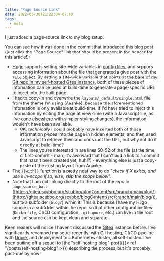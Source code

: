 ```yaml
---
title: "Page Source Link"
date: 2022-05-30T21:22:04-07:00
tags:
  - meta
---
```

I just added a page-source link to my blog setup.
<!--more-->
You can see how it was done in the commit that introduced this blog post (just click the "Page Source" link that should be present in the header for this article!):
* [Hugo](https://gohugo.io/) supports setting site-wide variables in [config files](https://gohugo.io/getting-started/configuration/), and suppors accessing information about the file that generated a give post with the [`File` object](https://gohugo.io/variables/files/). By setting a site-wide variable that points at [the base of my Git repo in my self-hosted Gitea instance](https://gitea.scubbo.org/scubbo/blogContent/src/branch/main), both of these pieces of information can be used at build-time to generate a page-specific URL to inject into the built page.
* I had to copy-in and overwrite the `layouts/_default/single.html` file from the theme I'm using ([Ananke](https://github.com/theNewDynamic/gohugo-theme-ananke)), because the aforementioned information is only available at build-time. If I'd have tried to inject this information by editing the page at view-time (with a Javascript file, as I've [done elsewhere](https://gitea.scubbo.org/scubbo/blogContent/src/branch/main/blog/static/js/custom.js) with simpler styling changes), the information wouldn't have been available.
  * OK, _technically_ I could probably have inserted both of those information pieces into the page in hidden elements, and then used Javascript to retrieve them and construct the URL, but why not do it directly at build-time?
  * The lines you're interested in are lines 50-52 of the file (at the time of first-commit - man, it's awkward that I can't add a link to a commit that hasn't been created yet, huh!?) - everything else is just a copy-paste of the existing layout from Ananke.
* The [`{{with}}`](https://gohugo.io/functions/with) function is a pretty neat way to do "_check if X exists, and use it in-scope if so; else, skip the scope below_".
* Note that I am not linking directly to the root of the _repo_ in `page_source_base` ([https://gitea.scubbo.org/scubbo/blogContent/src/branch/main/blog/](https://gitea.scubbo.org/scubbo/blogContent/src/branch/main/blog/)), but to a subfolder (`blog/`) within it. This is because I have my Hugo source in a subfolder within the repo, so that other configuration files (`Dockerfile`, CI/CD configuration, `.gitignore`, etc.) can live in the root and the source can be kept clean and separate.

Keen readers will notice I haven't discussed the [Gitea](https://gitea.io/en-us/) instance before. I've significantly revamped my setup recently, with Git hosting, CI/CD pipeline with [Drone](https://www.drone.io/), and deployment to a Kubernetes cluster, all self-hosted. I've been putting off a sequel to [the "self-hosting blog" post]({{< ref "/posts/self-hosting-blog" >}}) describing the process, but it's probably past-due by now!